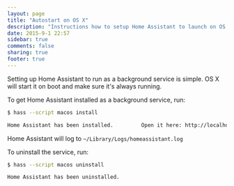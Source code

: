 ```yaml
---
layout: page
title: "Autostart on OS X"
description: "Instructions how to setup Home Assistant to launch on OS X."
date: 2015-9-1 22:57
sidebar: true
comments: false
sharing: true
footer: true
---
```


Setting up Home Assistant to run as a background service is simple. OS X will start it on boot and make sure it's always running.

To get Home Assistant installed as a background service, run:


```bash
$ hass --script macos install

Home Assistant has been installed.         Open it here: http://localhost:8123
```

Home Assistant will log to `~/Library/Logs/homeassistant.log`

To uninstall the service, run:

```bash
$ hass --script macos uninstall

Home Assistant has been uninstalled.
```
